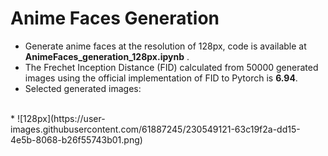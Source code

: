 # Anime Faces Generation
* Generate anime faces at the resolution of 128px, code is available at **AnimeFaces_generation_128px.ipynb** . <br>
* The Frechet Inception Distance (FID) calculated from 50000 generated images using the official implementation of FID to Pytorch is **6.94**. <br>
* Selected generated images: <br>
<br>
* ![128px](https://user-images.githubusercontent.com/61887245/230549121-63c19f2a-dd15-4e5b-8068-b26f55743b01.png)
